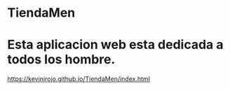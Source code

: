 # TiendaMen

# Esta aplicacion web esta dedicada a todos los hombre.

https://kevinjrojo.github.io/TiendaMen/index.html
